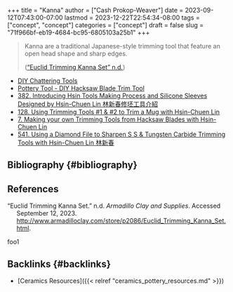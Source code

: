 +++
title = "Kanna"
author = ["Cash Prokop-Weaver"]
date = 2023-09-12T07:43:00-07:00
lastmod = 2023-12-22T22:54:34-08:00
tags = ["concept", "concept"]
categories = ["concept"]
draft = false
slug = "71f966bf-eb19-4684-bc95-6805103a25b1"
+++

> Kanna are a traditional Japanese-style trimming tool that feature an open head shape and sharp edges.
>
> (<a href="#citeproc_bib_item_1">“Euclid Trimming Kanna Set” n.d.</a>)

-   [DIY Chattering Tools](https://www.youtube.com/watch?v=jm67xh4XsU8)
-   [Pottery Tool  - DIY Hacksaw Blade Trim Tool](https://www.youtube.com/watch?v=35wEpH7DvCY)
-   [382. Introducing Hsin Tools Making Process and Silicone Sleeves Designed by Hsin-Chuen Lin 林新春修坯工具介紹](https://www.youtube.com/watch?v=F8PgQop7ISk)
-   [128. Using Trimming Tools #1 &amp; #2 to Trim a Mug with Hsin-Chuen Lin](https://www.youtube.com/watch?v=z3xk5qd7pgE)
-   [7. Making your own Trimming Tools from Hacksaw Blades with Hsin-Chuen Lin](https://www.youtube.com/watch?v=Glk9aR7XY3U)
-   [541. Using a Diamond File to Sharpen S S &amp; Tungsten Carbide Trimming Tools with Hsin-Chuen Lin 林新春](https://www.youtube.com/watch?v=LUK3_yUZ9Xw)


## Bibliography {#bibliography}

## References

<style>.csl-entry{text-indent: -1.5em; margin-left: 1.5em;}</style><div class="csl-bib-body">
  <div class="csl-entry"><a id="citeproc_bib_item_1"></a>“Euclid Trimming Kanna Set.” n.d. <i>Armadillo Clay and Supplies</i>. Accessed September 12, 2023. <a href="http://www.armadilloclay.com/store/p2086/Euclid_Trimming_Kanna_Set.html">http://www.armadilloclay.com/store/p2086/Euclid_Trimming_Kanna_Set.html</a>.</div>
</div>

foo1


## Backlinks {#backlinks}

-   [Ceramics Resources]({{< relref "ceramics_pottery_resources.md" >}})
